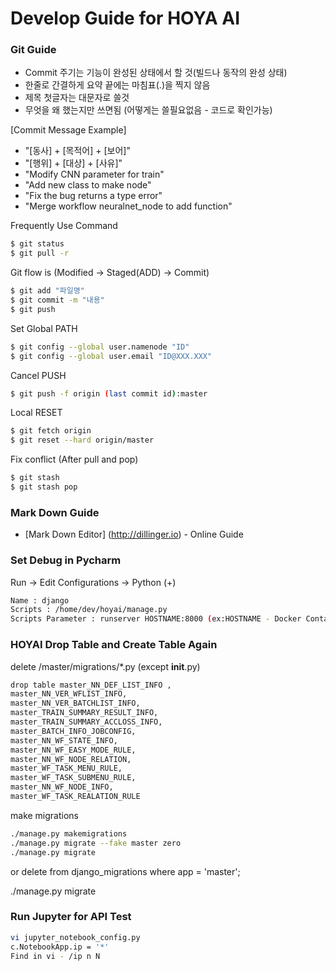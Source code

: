 # Develop Guide for HOYA AI
### Git Guide 
 - Commit 주기는 기능이 완성된 상태에서 할 것(빌드나 동작의 완성 상태)
 - 한줄로 간결하게 요약 끝에는 마침표(.)을 찍지 않음
 - 제목 첫글자는 대문자로 쓸것
 - 무엇을 왜 했는지만 쓰면됨 (어떻게는 쓸필요없음 - 코드로 확인가능)
 
[Commit Message Example]
 - "[동사] + [목적어] + [보어]"
 - "[행위] + [대상] + [사유]"
 - "Modify CNN parameter for train"
 - "Add new class to make node"
 - "Fix the bug returns a type error"
 - "Merge workflow neuralnet_node to add function"

Frequently Use Command 
```sh
$ git status
$ git pull -r
 ```
Git flow is (Modified -> Staged(ADD) -> Commit)
 ```sh
$ git add "파일명"
$ git commit -m "내용"
$ git push
  ```
Set Global PATH
```sh
$ git config --global user.namenode "ID" 
$ git config --global user.email "ID@XXX.XXX"
```
Cancel PUSH
```sh
$ git push -f origin (last commit id):master
```
Local RESET
```sh
$ git fetch origin
$ git reset --hard origin/master
```
Fix conflict (After pull and pop)
```sh
$ git stash
$ git stash pop 
```


### Mark Down Guide
* [Mark Down Editor] (http://dillinger.io) - Online Guide

### Set Debug in Pycharm
Run -> Edit Configurations -> Python (+)
```sh
Name : django
Scripts : /home/dev/hoyai/manage.py
Scripts Parameter : runserver HOSTNAME:8000 (ex:HOSTNAME - Docker Container ID)
```

### HOYAI Drop Table and Create Table Again
delete /master/migrations/*.py (except __init__.py)
```sh
drop table master_NN_DEF_LIST_INFO ,
master_NN_VER_WFLIST_INFO, 
master_NN_VER_BATCHLIST_INFO, 
master_TRAIN_SUMMARY_RESULT_INFO, 
master_TRAIN_SUMMARY_ACCLOSS_INFO, 
master_BATCH_INFO_JOBCONFIG,
master_NN_WF_STATE_INFO, 
master_NN_WF_EASY_MODE_RULE, 
master_NN_WF_NODE_RELATION, 
master_WF_TASK_MENU_RULE, 
master_WF_TASK_SUBMENU_RULE, 
master_NN_WF_NODE_INFO, 
master_WF_TASK_REALATION_RULE
```
make migrations
```sh
./manage.py makemigrations
./manage.py migrate --fake master zero
./manage.py migrate
```
or 
delete from django_migrations where app = 'master'; 

./manage.py migrate

### Run Jupyter for API Test
```sh
vi jupyter_notebook_config.py 
c.NotebookApp.ip = '*'
Find in vi - /ip n N
```
